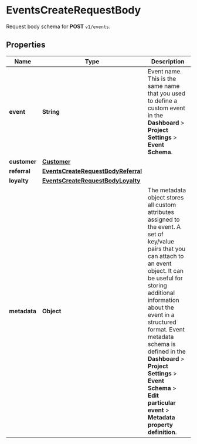 

# EventsCreateRequestBody

Request body schema for **POST** `v1/events`.

## Properties

| Name | Type | Description |
|------------ | ------------- | ------------- |
|**event** | **String** | Event name. This is the same name that you used to define a custom event in the **Dashboard** &gt; **Project Settings** &gt; **Event Schema**. |
|**customer** | [**Customer**](Customer.md) |  |
|**referral** | [**EventsCreateRequestBodyReferral**](EventsCreateRequestBodyReferral.md) |  |
|**loyalty** | [**EventsCreateRequestBodyLoyalty**](EventsCreateRequestBodyLoyalty.md) |  |
|**metadata** | **Object** | The metadata object stores all custom attributes assigned to the event. A set of key/value pairs that you can attach to an event object. It can be useful for storing additional information about the event in a structured format. Event metadata schema is defined in the **Dashboard** &gt; **Project Settings** &gt; **Event Schema** &gt; **Edit particular event** &gt; **Metadata property definition**. |



